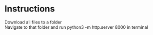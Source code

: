 # Instructions  
Download all files to a folder      
Navigate to that folder and run python3  -m http.server 8000 in terminal
